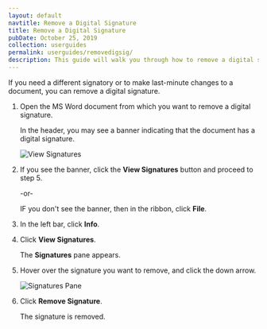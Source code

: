 ```yaml
---
layout: default
navtitle: Remove a Digital Signature
title: Remove a Digital Signature
pubDate: October 25, 2019
collection: userguides
permalink: userguides/removedigsig/
description: This guide will walk you through how to remove a digital signature from a Microsoft Word document.
---
```


If you need a different signatory or to make last-minute changes to a document, you can remove a digital signature.

1. Open the MS Word document from which you want to remove a digital signature.
    
    In the header, you may see a banner indicating that the document has a digital signature.
    
    ![View Signatures]({{site.baseurl}}/img/ViewSignatures.png)
    
2. If you see the banner, click the **View Signatures** button and proceed to step 5.

    -or-
    
    IF you don't see the banner, then in the ribbon, click **File**.
    
3. In the left bar, click **Info**.
4. Click **View Signatures**.

    The **Signatures** pane appears.
    
5. Hover over the signature you want to remove, and click the down arrow.

    ![Signatures Pane]({{site.baseurl}}/img/SignaturesPane.png)
    
6. Click **Remove Signature**.

    The signature is removed.
